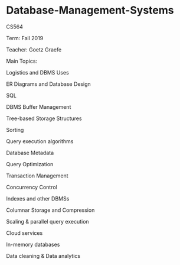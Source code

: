 # Database-Management-Systems
CS564

Term: Fall 2019

Teacher: Goetz Graefe


Main Topics:

Logistics and DBMS Uses

ER Diagrams and Database Design

SQL

DBMS Buffer Management

Tree-based Storage Structures

Sorting

Query execution algorithms

Database Metadata

Query Optimization 

Transaction Management

Concurrency Control 

Indexes and other DBMSs

Columnar Storage and Compression

Scaling & parallel query execution

Cloud services

In-memory databases

Data cleaning & Data analytics
